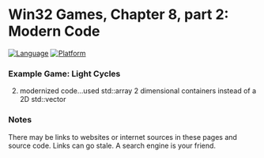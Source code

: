 # Win32 Games, Chapter 8, part 2: Modern Code
[![Language](https://img.shields.io/badge/Language%20-C++-blue.svg)](https://github.com/GeorgePimpleton/Win32-games/)
[![Platform](https://img.shields.io/badge/Platform%20-Win32-blue.svg)](https://github.com/GeorgePimpleton/Win32-games/)
### Example Game: Light Cycles

2. modernized code...used std::array 2 dimensional containers instead of a 2D std::vector

### Notes
There may be links to websites or internet sources in these pages and source code. Links can go stale. A search engine is your friend.
